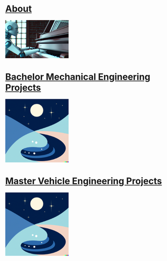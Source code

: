 # [About](./about.md)
<img src="/assets/img/about_banner_wide.png" alt="about_banner" width="200"/>
  
# [Bachelor Mechanical Engineering Projects](./bachelor.md)
<img src="/assets/img/logo.png" alt="about_banner" width="200"/>

# [Master Vehicle Engineering Projects](./master.md)
<img src="/assets/img/logo.png" alt="about_banner" width="200"/> 
